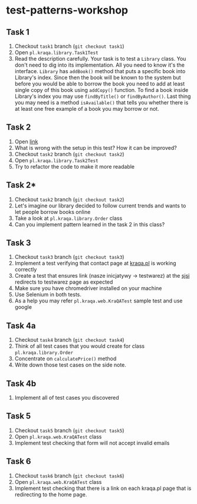 # test-patterns-workshop

## Task 1
1. Checkout `task1` branch (`git checkout task1`)
2. Open `pl.kraqa.library.Task1Test`
3. Read the description carefully. Your task is to test a `Library` class. You don't need to dig into its implementation. All you need to know it's the interface. `Library` has `addBook()` method that puts a specific book into Library's index. Since then the book will be known to the system but before you would be able to borrow the book you need to add at least single copy of this book using `addCopy()` function. To find a book inside Library's index you may use `findByTitle()` or `findByAuthor()`. Last thing you may need is a method `isAvailable()` that tells you whether there is at least one free example of a book you may borrow or not.

## Task 2
1. Open [link](https://github.com/hajimashi/test-patterns-workshop/blob/task2/src/test/java/pl/kraqa/library/Task2Test.java#L19)
2. What is wrong with the setup in this test? How it can be improved?
3. Checkout `task2` branch (`git checkout task2`)
4. Open `pl.kraqa.library.Task2Test`
5. Try to refactor the code to make it more readable

## Task 2*
1. Checkout `task2` branch (`git checkout task2`)
2. Let's imagine our library decided to follow current trends and wants to let people borrow books online
3. Take a look at `pl.kraqa.library.Order` class
4. Can you implement pattern learned in the task 2 in this class?

## Task 3
1. Checkout `task3` branch (`git checkout task3`)
2. Implement a test verifying that contact page at [kraqa.pl](https://kraqa.pl) is working correctly
3. Create a test that ensures link (nasze inicjatywy -> testwarez) at the [sjsi](https://sjsi.org) redirects to testwarez page as expected
4. Make sure you have chromedriver installed on your machine
5. Use Selenium in both tests.
6. As a help you may refer `pl.kraqa.web.KraQATest` sample test and use google

## Task 4a
1. Checkout `task4` branch (`git checkout task4`)
2. Think of all test cases that you would create for class `pl.kraqa.library.Order`
3. Concentrate on `calculatePrice()` method
4. Write down those test cases on the side note.

## Task 4b
1. Implement all of test cases you discovered 

## Task 5
1. Checkout `task5` branch (`git checkout task5`)
2. Open `pl.kraqa.web.KraQATest` class
3. Implement test checking that form will not accept invalid emails

## Task 6
1. Checkout `task6` branch (`git checkout task6`)
2. Open `pl.kraqa.web.KraQATest` class
3. Implement test checking that there is a link on each kraqa.pl page that is redirecting to the home page.